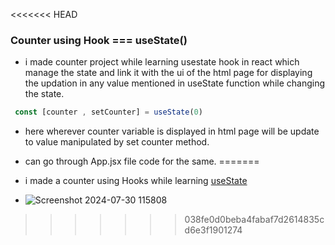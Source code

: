 <<<<<<< HEAD
### Counter using Hook === useState()
* i made counter project while learning usestate hook in react which manage the state and link it with the ui of the html page for displaying the updation in any value mentioned in useState function while changing the state.
``` js
 const [counter , setCounter] = useState(0)
 ```
 * here wherever counter variable is displayed in html page will be update to value manipulated by set
 counter method.

 * can go through App.jsx file code for the same.
=======
* i made a counter using Hooks while learning [useState](https://www.w3schools.com/react/react_usestate.asp)
* ![Screenshot 2024-07-30 115808](https://github.com/user-attachments/assets/6600e3e4-395f-4b7c-bbb1-9b4806040041)
>>>>>>> 038fe0d0beba4fabaf7d2614835cd6e3f1901274
